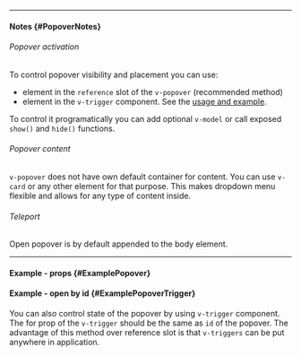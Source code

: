 ___

#### Notes {#PopoverNotes}

###### Popover activation

To control popover visibility and placement you can use:

- element in the `reference` slot of the `v-popover` (recommended method)
- element in the `v-trigger` component. See the [usage and example](#ExamplePopoverTrigger).

To control it programatically you can add optional `v-model` or call exposed `show()` and `hide()` functions.

###### Popover content

`v-popover` does not have own default container for content. You can use `v-card` or any other element for that purpose. This makes dropdown menu flexible and allows for any type of content inside. 

###### Teleport

Open popover is by default appended to the body element.

---

#### Example - props {#ExamplePopover}

<example name="ExamplePopover"></example>

#### Example - open by id {#ExamplePopoverTrigger}

You can also control state of the popover by using `v-trigger` component. The for prop of the `v-trigger` should be the same as `id` of the popover. The advantage of this method over reference slot is that `v-triggers` can be put anywhere in application.

<example name="ExamplePopoverTrigger"></example>
